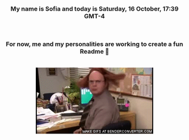 


<div align="center">
<h3 >My name is Sofia and today is Saturday, 16 October, 17:39 GMT-4</h3><br>
<h3 >For now, me and my personalities are working to create a fun Readme 👋
</h3><br>
<img src='img/dwight.gif' alt='working...'/>
</div>

